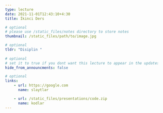 ```yaml
---
type: lecture
date: 2021-11-01T12:43:10+4:30 
title: İkinci Ders

# optional
# please use /static_files/notes directory to store notes
thumbnail: /static_files/path/to/image.jpg

# optional
tldr: "Disiplin "
  
# optional
# set it to true if you dont want this lecture to appear in the updates section
hide_from_announcments: false

# optional
links:
    - url: https://google.com
      name: slaytlar

    - url: /static_files/presentations/code.zip
      name: kodlar
---
```

<!-- Other additional contents using markdown -->
<!--
**Suggested Readings:**
- [Readings 1](http://example.com)
- [Readings 2](http://example.com)
-->

